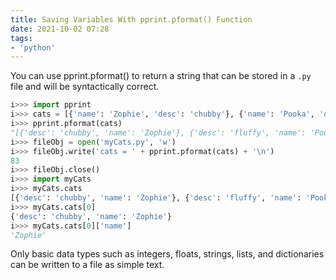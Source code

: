 ```yaml
---
title: Saving Variables With pprint.pformat() Function
date: 2021-10-02 07:28
tags:
- 'python'
---
```


You can use pprint.pformat() to return a string that can be stored in a `.py`
file and will be syntactically correct.

```python
i>>> import pprint
i>>> cats = [{'name': 'Zophie', 'desc': 'chubby'}, {'name': 'Pooka', 'desc': 'fluffy'}]
i>>> pprint.pformat(cats)
"[{'desc': 'chubby', 'name': 'Zophie'}, {'desc': 'fluffy', 'name': 'Pooka'}]"
i>>> fileObj = open('myCats.py', 'w')
i>>> fileObj.write('cats = ' + pprint.pformat(cats) + '\n')
83
i>>> fileObj.close()
i>>> import myCats
i>>> myCats.cats
[{'desc': 'chubby', 'name': 'Zophie'}, {'desc': 'fluffy', 'name': 'Pooka'}]
i>>> myCats.cats[0]
{'desc': 'chubby', 'name': 'Zophie'}
i>>> myCats.cats[0]['name']
'Zophie'
```

Only basic data types such as integers, floats, strings, lists, and dictionaries
can be written to a file as simple text.
